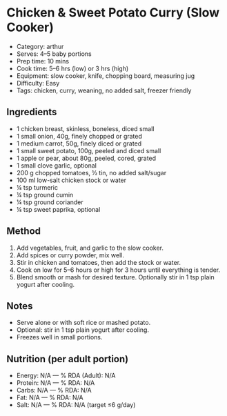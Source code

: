 # Chicken & Sweet Potato Curry (Slow Cooker)

- Category: arthur
- Serves: 4–5 baby portions
- Prep time: 10 mins
- Cook time: 5–6 hrs (low) or 3 hrs (high)
- Equipment: slow cooker, knife, chopping board, measuring jug
- Difficulty: Easy
- Tags: chicken, curry, weaning, no added salt, freezer friendly

## Ingredients
- 1 chicken breast, skinless, boneless, diced small
- 1 small onion, 40g, finely chopped or grated
- 1 medium carrot, 50g, finely diced or grated
- 1 small sweet potato, 100g, peeled and diced small
- 1 apple or pear, about 80g, peeled, cored, grated
- 1 small clove garlic, optional
- 200 g chopped tomatoes, ½ tin, no added salt/sugar
- 100 ml low-salt chicken stock or water
- ¼ tsp turmeric
- ¼ tsp ground cumin
- ¼ tsp ground coriander
- ¼ tsp sweet paprika, optional

## Method
1. Add vegetables, fruit, and garlic to the slow cooker.
2. Add spices or curry powder, mix well.
3. Stir in chicken and tomatoes, then add the stock or water.
4. Cook on low for 5–6 hours or high for 3 hours until everything is tender.
5. Blend smooth or mash for desired texture. Optionally stir in 1 tsp plain yogurt after cooling.

## Notes
- Serve alone or with soft rice or mashed potato.
- Optional: stir in 1 tsp plain yogurt after cooling.
- Freezes well in small portions.

## Nutrition (per adult portion)
- Energy: N/A  —  % RDA (Adult): N/A
- Protein: N/A  —  % RDA: N/A
- Carbs: N/A  —  % RDA: N/A
- Fat: N/A  —  % RDA: N/A
- Salt: N/A  —  % RDA: N/A  (target ≤6 g/day)
